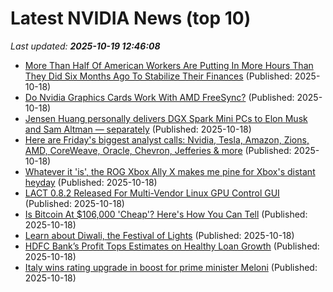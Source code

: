 # Latest NVIDIA News (top 10)
_Last updated: **2025-10-19 12:46:08**_

- [More Than Half Of American Workers Are Putting In More Hours Than They Did Six Months Ago To Stabilize Their Finances](https://finance.yahoo.com/news/more-half-american-workers-putting-123145803.html) (Published: 2025-10-18)
- [Do Nvidia Graphics Cards Work With AMD FreeSync?](https://www.bgr.com/1994267/do-nvidia-gpus-work-amd-freesync-explained/) (Published: 2025-10-18)
- [Jensen Huang personally delivers DGX Spark Mini PCs to Elon Musk and Sam Altman — separately](https://www.tomshardware.com/tech-industry/artificial-intelligence/jensen-huang-personally-delivers-dgx-spark-mini-pcs-to-elon-musk-and-sam-altman-separately) (Published: 2025-10-18)
- [Here are Friday's biggest analyst calls: Nvidia, Tesla, Amazon, Zions, AMD, CoreWeave, Oracle, Chevron, Jefferies & more](https://biztoc.com/x/3b3fad5967945e41) (Published: 2025-10-18)
- [Whatever it 'is', the ROG Xbox Ally X makes me pine for Xbox's distant heyday](https://www.eurogamer.net/whatever-it-is-the-rog-xbox-ally-x-makes-me-pine-for-xboxs-distant-heyday) (Published: 2025-10-18)
- [LACT 0.8.2 Released For Multi-Vendor Linux GPU Control GUI](https://www.phoronix.com/news/LACT-0.8.2-Released) (Published: 2025-10-18)
- [Is Bitcoin At $106,000 'Cheap'? Here's How You Can Tell](https://finance.yahoo.com/news/bitcoin-106-000-cheap-heres-094739418.html) (Published: 2025-10-18)
- [Learn about Diwali, the Festival of Lights](https://biztoc.com/x/3a5bc64d3d39c69a) (Published: 2025-10-18)
- [HDFC Bank’s Profit Tops Estimates on Healthy Loan Growth](https://biztoc.com/x/84abbd90c30e5ee2) (Published: 2025-10-18)
- [Italy wins rating upgrade in boost for prime minister Meloni](https://biztoc.com/x/233431580baa0408) (Published: 2025-10-18)
